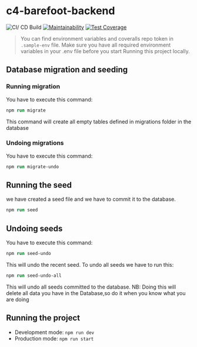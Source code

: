 # c4-barefoot-backend

![CI/ CD Build](https://github.com/atlp-rwanda/c4-barefoot-backend/workflows/Build/badge.svg) [![Maintainability](https://api.codeclimate.com/v1/badges/77747358b84994c029a5/maintainability)](https://codeclimate.com/github/atlp-rwanda/c4-barefoot-backend/maintainability) [![Test Coverage](https://api.codeclimate.com/v1/badges/77747358b84994c029a5/test_coverage)](https://codeclimate.com/github/atlp-rwanda/c4-barefoot-backend/test_coverage)

>You can find environment variables and coveralls repo token in `.sample-env` file. Make sure you have all required environment variables in your .env file before you start Running this project locally. 

## Database migration and seeding
### Running migration
You have to execute this command: 
```ps
npm run migrate
```
This command will create all empty tables defined in migrations folder in the database

### Undoing migrations
You have to execute this command: 
```ps
npm run migrate-undo
```
 ## Running the seed
 we have created a seed file and we have to commit it to the database.

```ps
npm run seed
```

## Undoing seeds
You have to execute this command: 
```ps
npm run seed-undo
```
This will undo the recent seed.
To undo all seeds we have to run this:
```ps
npm run seed-undo-all
```
This will undo all seeds committed to the database. NB: Doing this will delete all data you have in the Database,so do it when you know what you are doing

## Running the project
* Development mode: ``npm run dev``
* Production mode: ``npm run start``
